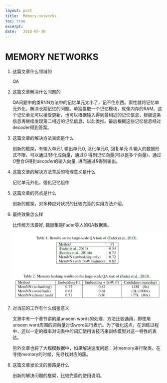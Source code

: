 ```yaml
---
layout: post
title:  Memory-networks
toc: true 
excerpt: 
date:   2018-07-30
---
```

# MEMORY NETWORKS

1. 这篇文章什么领域的

   QA

2. 这篇文章解决什么问题的

   QA问题中的类RNN方法中的记忆单元太小了，记不住东西。索性就将记忆单元外化，解决长期记忆的问题。单独提取一个记忆模块，就像内存的RAM。这个记忆单元可以接受更新，也可以根据输入得到最相近的记忆信息，根据这条信息再继续发现第二相近的记忆信息，以此类推。最后根据这些记忆信息经过decoder得到答案。

3. 这篇文章的解决方法表面是什么

   创新的框架，有输入单元$I$, 输出单元O, 泛化单元$G$, 回复单元 $R$.输入的数据形式不限，可以通过$I$转化成向量，通过$G$ 得到记忆向量(可以是多个向量)，通过$O$整合$G$得到$decoder$的输入向量, 进而通过$R$得到输出。

4. 这篇文章的解决方法背后的物理意义是什么

   记忆单元外化，强化记忆组件

5. 这篇文章的亮点是什么

   创新的框架，对多种应对状况的比较完善的实用方法介绍。

6. 最终效果怎么样

   比传统方法要好, 数据集是Fader等人的QA数据集。

   ![image-20180730113709086](./_posts/static/pics/memnetwork-result.png)

7. 对当前的工作有什么借鉴意义

   文章中有一个章节讲的是unseen words的处理，方法比较通用，即使用unseen word周围的词向量对该word进行表示。为了强化这点，在训练过程中，还以一定的概率对词表中的词汇使用该技巧来训练模型对这一特性的表达。

   另外文章也将了大规模数据中，如果解决速度问题：对memory进行聚类，在寻找memory的时候，先寻找对应的簇。

8. 这篇文章发论文的套路是什么

   创新的解决问题的框架，比较完善的使用说明。

